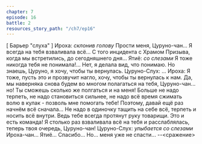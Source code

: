 ```yaml
---
chapter: 7
episode: 16
battle: 2
resources_story_path: "/ch7/ep16"
---
```

[ Барьер "слуха" ]
Ироха: *склонив голову* Прости меня, Цуруно-чан... Я всегда на тебя взваливала всё... С того инцидента с Храмом Призыва, когда мы встретились, до сегодняшнего дня...
Ятиё: *со слезами* Я тоже никогда тебя не понимала!... Нет, я делала вид, что понимаю. Но знаешь, Цуруно, я хочу, чтобы ты вернулась.
Цуруно-Слух: ...
Ироха: Я тоже, пусть это и прозвучит нагло, хочу, чтобы ты вернулась к нам. Да, мы наверняка снова будем во многом полагаться на тебя, Цуруно-чан... но! Ты сможешь сколько же полгаться и на меня! Больше не надо терпеть, не надо становиться сильнее, не надо всё время сжимать волю в кулак - позволь мне помогать тебе! Поэтому, давай ещё раз начнём всё сначала... Не надо в одиночку тащить на себе всё, терпеть и носить всё внутри. Ведь тебе всегда протянут руку товарищи. Это и есть команда! Я столько раз взваливала всё на тебя и расслаблялась, теперь твоя очередь, Цуруно-чан!
Цуруно-Слух: *улыбается со слезами* Ироха-чан... Ятиё... Спасибо... Но... меня уже не спасти...
--<сражение>
